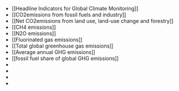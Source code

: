 - [[Headline Indicators for Global Climate Monitoring]]
- [[CO2emissions  from  fossil  fuels  and  industry]]
- [[Net  CO2emissions  from  land  use,  land-use  change  and  forestry]]
- [[CH4 emissions]]
- [[N2O  emissions]]
- [[Fluorinated gas emissions]]
- [[Total global greenhouse gas emissions]]
- [[Average annual GHG emissions]]
- [[fossil fuel share of global GHG emissions]]
-
-
-
-